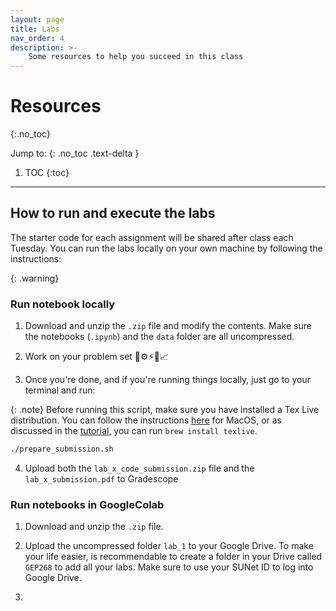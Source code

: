 ```yaml
---
layout: page
title: Labs
nav_order: 4
description: >-
    Some resources to help you succeed in this class
---
```



# Resources
{:.no_toc}


Jump to:
{: .no_toc .text-delta }

1. TOC
{:toc}

---

## How to run and execute the labs

The starter code for each assignment will be shared after class each Tuesday. You can run the labs locally on your own machine by following the instructions: 


{: .warning}


### Run notebook locally

1. Download and unzip the `.zip` file and modify the contents. Make sure the notebooks (`.ipynb`) and the `data` folder are all uncompressed.

2. Work on your problem set  💪⚙️⚡💯📈

3. Once you're done, and if you're running things locally, just go to your terminal and run: 

{: .note}
Before running this script, make sure you have installed a Tex Live distribution. You can follow the instructions [here][1] for MacOS, or as discussed in the [tutorial](./software/python.md), you can run `brew install texlive`. 

```bash
./prepare_submission.sh
```

4. Upload both the `lab_x_code_submission.zip` file and the `lab_x_submission.pdf` to Gradescope


### Run notebooks in GoogleColab

1. Download and unzip the `.zip` file. 

2. Upload the uncompressed folder `lab_1` to your Google Drive. To make your life easier, is recommendable to create a folder in your Drive called `GEP268` to add all your labs. Make sure
to use your SUNet ID to log into Google Drive. 

3. 


[1]: https://tug.org/texlive/quickinstall.html
